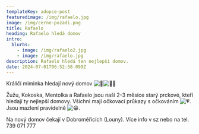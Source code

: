 ```yaml
---
templateKey: adopce-post
featuredimage: /img/rafaelo.jpg
image: /img/cerne-pozadi.png
title: Rafaelo
heading: Rafaelo hledá domov
intro:
  blurbs:
    - image: /img/rafaelo2.jpg
    - image: /img/rafaelo.jpg
description: Rafaelo hledá ten nejlepší domov.
date: 2024-07-01T06:52:58.099Z
---
```

Králičí miminka hledají nový domov ![🐰](https://static.xx.fbcdn.net/images/emoji.php/v9/t29/1/16/1f430.png)![🫶🏼](https://static.xx.fbcdn.net/images/emoji.php/v9/t85/1/16/1faf6_1f3fc.png)

Žužu, Kokoska, Mentolka a Rafaelo jsou naši 2-3 měsíce starý prckové, kteří hledají ty nejlepší domovy. Všichni mají očkovací průkazy s očkováním ![💗](https://static.xx.fbcdn.net/images/emoji.php/v9/t6a/1/16/1f497.png). Jsou mazlení pravidelně ![😁](https://static.xx.fbcdn.net/images/emoji.php/v9/t4f/1/16/1f601.png).

Na nový domov čekají v Dobroměřicích (Louny). Více info v sz nebo na tel. 739 071 777